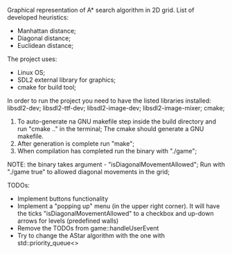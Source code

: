 Graphical representation of A* search algorithm in 2D grid.
List of developed heuristics: 
- Manhattan distance;
- Diagonal distance;
- Euclidean distance;

The project uses:

- Linux OS;
- SDL2 external library for graphics;
- cmake for build tool;

In order to run the project you need to have the listed libraries installed:
libsdl2-dev;
libsdl2-ttf-dev;
libsdl2-image-dev;
libsdl2-image-mixer;
cmake;

1) To auto-generate na GNU makefile step inside the build directory and run "cmake .." in the terminal; The cmake should generate a GNU makefile.
2) After generation is complete run "make";
3) When compilation has completed run the binary with "./game";

NOTE: the binary takes argument - "isDiagonalMovementAllowed";
Run with "./game true" to allowed diagonal movements in the grid;

TODOs:
- Implement buttons functionality
- Implement a "popping up" menu (in the upper right corner). It will have the ticks "isDiagonalMovementAllowed"
 to a checkbox and up-down arrows for levels (predefined walls)
 - Remove the TODOs from game::handleUserEvent
 - Try to change the AStar algorithm with the one with std::priority_queue<>